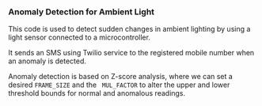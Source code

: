 ### Anomaly Detection for Ambient Light
This code is used to detect sudden changes in ambient lighting by using a light sensor connected to a microcontroller.

It sends an SMS using Twilio service to the registered mobile number when an anomaly is detected.

Anomaly detection is based on Z-score analysis, where we can set a desired ``` FRAME_SIZE ``` and the ``` MUL_FACTOR``` to alter the upper and lower threshold bounds for normal and anomalous readings.